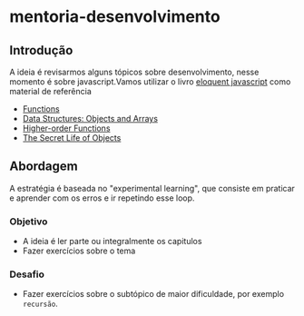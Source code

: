 # mentoria-desenvolvimento

## Introdução
A ideia é revisarmos alguns tópicos sobre desenvolvimento, nesse momento é sobre javascript.Vamos utilizar o livro [eloquent javascript](https://eloquentjavascript.net/) como material de referência

- [Functions](https://eloquentjavascript.net/03_functions.html)
- [Data Structures: Objects and Arrays](https://eloquentjavascript.net/04_data.html)
- [Higher-order Functions](https://eloquentjavascript.net/05_higher_order.html)
- [The Secret Life of Objects](https://eloquentjavascript.net/06_object.html)

## Abordagem
A estratégia é baseada no "experimental learning", que consiste em praticar e aprender com os erros e ir repetindo esse loop.

### Objetivo

- A ideia é ler parte ou integralmente os capitulos
- Fazer exercícios sobre o tema

### Desafio

- Fazer exercícios sobre o subtópico de maior dificuldade, por exemplo `recursão`.
